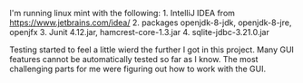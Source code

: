 I'm running linux mint with the following:
    1. IntelliJ IDEA from https://www.jetbrains.com/idea/
    2. packages openjdk-8-jdk, openjdk-8-jre, openjfx
    3. Junit 4.12.jar, hamcrest-core-1.3.jar
    4. sqlite-jdbc-3.21.0.jar 	


Testing started to feel a little wierd the further I got in this project. Many GUI features cannot be 
automatically tested so far as I know. The most challenging parts for me were figuring out how to work with the GUI. 
